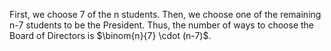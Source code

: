 First, we choose 7 of the n students.
Then, we choose one of the remaining n-7 students to be the President.
Thus, the number of ways to choose the Board of Directors is $\binom{n}{7} \cdot (n-7)$.

